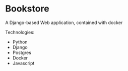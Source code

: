 # Bookstore
A Django-based Web application, contained with docker

Technologies:

- Python
- Django
- Postgres
- Docker
- Javascript
